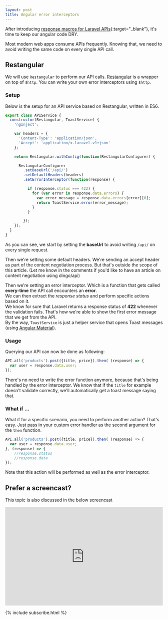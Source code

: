 ```yaml
---
layout: post
title: Angular error interceptors
---
```


After introducing [response macros for Laravel APIs](/2016/03/27/laravel-response-macros-api/){:target="_blank"}, it's time to keep our angular code DRY.

Most modern web apps consume APIs frequently. Knowing that, we need to avoid writing the same code on every single API call.

## Restangular

We will use `Restangular` to perform our API calls. [Restangular](https://github.com/mgonto/restangular) is a wrapper on top of `$http`. You can write your own error interceptors using `$http`.

### Setup

Below is the setup for an API service based on Restangular, written in ES6.

```javascript
export class APIService {
  constructor(Restangular, ToastService) {
    'ngInject';

    var headers = {
      'Content-Type': 'application/json',
      'Accept': 'application/x.laravel.v1+json'
    };

    return Restangular.withConfig(function(RestangularConfigurer) {

      RestangularConfigurer
        .setBaseUrl('/api/')
        .setDefaultHeaders(headers)
        .setErrorInterceptor(function(response) {

          if (response.status === 422) {
            for (var error in response.data.errors) {
              var error_message = response.data.errors[error][0];
              return ToastService.error(error_message);
            }
          }

        });
    });
  }
}
```
As you can see, we start by setting the **baseUrl** to avoid writing `/api/` on every single request.  

Then we're setting some default headers. We're sending an accept header as part of the content negotiation process. But that's outside the scope of this article. (Let me know in the comments if you'd like to have an article on content negotiation using dingo/api)

Then we're setting an error interceptor. Which is a function that gets called **every-time** the API call encounters an **error**.  
We can then extract the *response status* and perform specific actions based on it.   
We know for sure that Laravel returns a response status of **422** whenever the validation fails.
That's how we're able to show the first error message that we get from the API.  
By the way, `ToastService` is just a helper service that opens Toast messages (using [Angular Material](https://material.angularjs.org/)).

### Usage

Querying our API can now be done as following:

```javascript
API.all('products').post({title, price}).then( (response) => {
  var user = response.data.user;
});
```

There's no need to write the error function anymore, because that's being handled by the error interceptor. We know that if the `title` for example doesn't validate correctly, we'll automatically get a toast message saying that.


### What if ...

What if for a specific scenario, you need to perform another action?
That's easy. Just pass in your custom error handler as the second argument for the `then` function.

```javascript
API.all('products').post({title, price}).then( (response) => {
  var user = response.data.user;
}, (response) => {
    //response.status
    //response.data
});
```

Note that this action will be performed as well as the error interceptor.

## Prefer a screencast?

This topic is also discussed in the below screencast

<iframe width="100%" style="max-width:560px;" height="315" src="https://www.youtube.com/embed/RHQNpw-XmpI" frameborder="0" allowfullscreen></iframe>

{% include subscribe.html %}